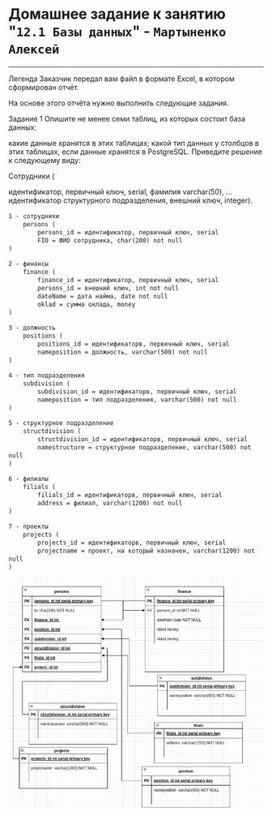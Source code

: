 # Домашнее задание к занятию "`12.1 Базы данных`" - `Мартыненко Алексей`

---
Легенда
Заказчик передал вам файл в формате Excel, в котором сформирован отчёт.

На основе этого отчёта нужно выполнить следующие задания.

Задание 1
Опишите не менее семи таблиц, из которых состоит база данных:

какие данные хранятся в этих таблицах;
какой тип данных у столбцов в этих таблицах, если данные хранятся в PostgreSQL.
Приведите решение к следующему виду:

Сотрудники (

идентификатор, первичный ключ, serial,
фамилия varchar(50),
...
идентификатор структурного подразделения, внешний ключ, integer).
```sql92
1 - сотрудники
    persons (
        persons_id = идентификатор, первичный ключ, serial
        FIO = ФИО сотрудника, char(200) not null 
)

```
```sql92
2 - финансы 
    finance (
        finance_id = идентификатор, первичный ключ, serial
        persons_id = внешний ключ, int not null
        dateName = дата найма, date not null
        oklad = сумма оклада, money 
)
```
```sql92
3 - должность
    positions (
        positions_id = идентификаторв, первичный ключ, serial
        nameposition = должность, varchar(500) not null
)
```
```sql92
4 - тип подразделения
    subdivision (
        subdivision_id = идентификаторв, первичный ключ, serial
        nameposition = тип подразделения, varchar(500) not null
)
```
```sql92
5 - структурное подразделение
    structdivision (
        structdivision_id = идентификаторв, первичный ключ, serial
        namestructure = структурное подразделение, varchar(500) not null
)
```

```sql92
6 - филиалы
    filials (
        filials_id = идентификаторв, первичный ключ, serial
        address = филиал, varchar(1200) not null
)
```
```sql92
7 - проекты
    projects (
        projects_id = идентификаторв, первичный ключ, serial
        projectname = проект, на который назначен, varchar(1200) not null
)
```
![1-1](img/1-1.png)



